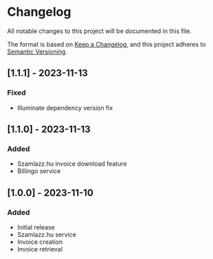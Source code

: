 # Changelog

All notable changes to this project will be documented in this file.

The format is based on [Keep a Changelog](https://keepachangelog.com/en/1.0.0/),
and this project adheres to [Semantic Versioning](https://semver.org/spec/v2.0.0.html).

## [1.1.1] - 2023-11-13

### Fixed
- Illuminate dependency version fix

## [1.1.0] - 2023-11-13

### Added
- Szamlazz.hu invoice download feature
- Billingo service

## [1.0.0] - 2023-11-10

### Added
- Initial release
- Szamlazz.hu service
- Invoice creation
- Invoice retrieval
